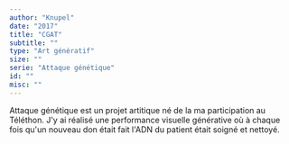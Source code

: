 ```yaml
---
author: "Knupel"
date: "2017"
title: "CGAT"
subtitle: ""
type: "Art génératif"
size: ""
serie: "Attaque génétique"
id: ""
misc: ""
---
```


Attaque génétique est un projet artitique né de la ma participation au Téléthon. J'y ai réalisé une performance visuelle générative où à chaque fois qu'un nouveau don était fait l'ADN du patient était soigné et nettoyé.